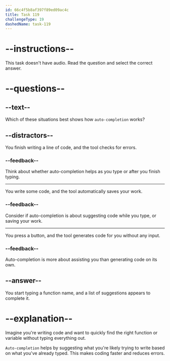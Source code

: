 ```yaml
---
id: 66c4f5b8af397f89ed09ac4c
title: Task 119
challengeType: 19
dashedName: task-119
---
```


# --instructions--

This task doesn't have audio. Read the question and select the correct answer.

# --questions--

## --text--

Which of these situations best shows how `auto-completion` works?

## --distractors--

You finish writing a line of code, and the tool checks for errors.

### --feedback--

Think about whether auto-completion helps as you type or after you finish typing.

---

You write some code, and the tool automatically saves your work.

### --feedback--

Consider if auto-completion is about suggesting code while you type, or saving your work.

---

You press a button, and the tool generates code for you without any input.

### --feedback--

Auto-completion is more about assisting you than generating code on its own.

## --answer--

You start typing a function name, and a list of suggestions appears to complete it.

# --explanation--

Imagine you're writing code and want to quickly find the right function or variable without typing everything out. 

`Auto-completion` helps by suggesting what you're likely trying to write based on what you've already typed. This makes coding faster and reduces errors.

